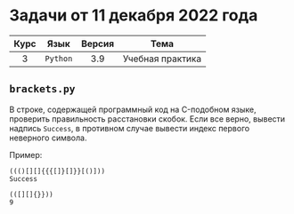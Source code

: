 # Задачи от 11 декабря 2022 года
| Курс | Язык | Версия | Тема |
|:-:|:-:|:-:|:-:|
| 3 | `Python` | 3.9 | Учебная практика |

## `brackets.py`
В строке, содержащей программный код на C-подобном языке, проверить правильность расстановки скобок. Если все верно, вывести надпись `Success`, в противном случае вывести индекс первого неверного символа.

Пример:
```
((()[][]{{{[]}[]}}[()]))
Success
```
```
(([][]{}}))
9
```
